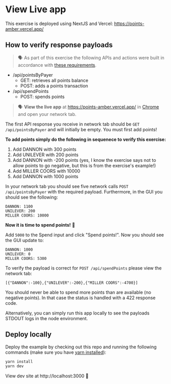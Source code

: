# View Live app

This exercise is deployed using NextJS and Vercel: https://points-amber.vercel.app/


## How to verify response payloads

> 🗣️ As part of this exercise the following APIs and actions were built in accordance with [these requirements](https://fetch-hiring.s3.us-east-1.amazonaws.com/points.pdf).

- /api/pointsByPayer
  - GET: retrieves all points balance
  - POST: adds a points transaction
- /api/spendPoints
  - POST: spends points

> 🗣️ **View the live app** at https://points-amber.vercel.app/ in [Chrome](https://www.google.com/chrome) and open your network tab.

The first API response you receive in network tab should be `GET /api/pointsByPayer` and will initially be empty. You must first add points!

**To add points simply do the following in sequenece to verify this exercise:**

1. Add DANNON with 300 points
2. Add UNILEVER with 200 points
3. Add DANNON with -200 points (yes, I know the exercise says not to allow points to go negative, but this is from the exercise's example!)
4. Add MILLER COORS with 10000
5. Add DANNON with 1000 points

In your network tab you should see five network calls `POST /api/pointsByPayer` with the required payload. Furthermore, in the GUI you should see the following:

```
DANNON: 1100
UNILEVER: 200
MILLER COORS: 10000
```

**Now it is time to spend points!** 🤑

Add `5000` to the Spend input and click "Spend points!". Now you should see the GUI update to:

```
DANNON: 1000
UNILEVER: 0
MILLER COORS: 5300
```

To verify the payload is correct for `POST /api/spendPoints` please view the network tab:

```
[{"DANNON":-100},{"UNILEVER":-200},{"MILLER COORS":-4700}]
```

You should never be able to spend more points than are available (no negative points). In that case the status is handled with a 422 response code.

Alternatively, you can simply run this app locally to see the payloads STDOUT logs in the node environment.

## Deploy locally

Deploy the example by checking out this repo and running the following commands (make sure you have [yarn installed](https://yarnpkg.com/)):

```bash
yarn install
yarn dev
````

View dev site at http://localhost:3000 :tada:
